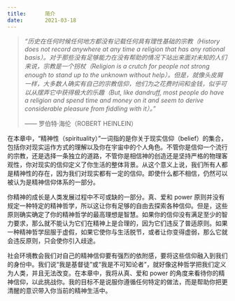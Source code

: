 ```yaml
---
title:      简介
date:       2021-03-18
---
```


> *“历史在任何时候任何地方都没有记载任何具有理性基础的宗教（History does not record anywhere at any time a religion that has any rational basis）。对于那些没有足够能力在没有帮助的情况下站出来面对未知的人们来说，宗教是一个拐杖（Religion is a crutch for people not strong enough to stand up to the unknown without help）。但是，就像头皮屑一样，大多数人确实有自己的宗教信仰，他们为之花费时间和金钱，似乎可以从摆弄它中获得极大的乐趣（But, like dandruff, most people do have a religion and spend time and money on it and seem to derive considerable pleasure from fiddling with it）。”*
>
> —— 罗伯特·海伦（ROBERT HEINLEIN）

在本章中，“精神性（spirituality）”一词指的是你关于现实信仰（belief）的集合，包括你对现实运作方式的理解以及你在宇宙中的个人角色。不管你是信仰一个流行的宗教，还是选择一条独立的道路，不管你是相信神的创造还是坚持严格的物理客观性，你对现实的信仰定义了你生活的整体背景。从这个意义上说，我们所有人都是精神性的存在，因为我们对现实都有一定的信仰。即使什么都不相信，仍然可以被认为是精神信仰体系的一部分。

你精神的成长是人类发展过程中不可或缺的一部分。真、爱和 power 原则并没有规定一种特定的精神哲学，所以这让你有足够的自由去探索各种信仰。但是，这些原则确实确定了你的精神哲学的最高理想是智慧。如果你的信仰没有满足至少的智力要求，那么就不能认为它们在精神上是合理的，因为它们违反了普适原则。如果一种精神哲学屈服于虚假，如果它使你与生活脱节，或者让你变得虚弱，那么它就会违反原则，只会使你引入歧途。

社会环境教会我们对自己的精神信仰要有强烈的依附感，要将这些信仰融入到我们的身份中。我们说“我是基督徒”或“我是不可知论者”，就好像这种哲学把我们定义为人类，并且无法改变。在本章中，我将从真、爱和 power 的角度来看待你的精神信仰，以此挑战你。我的目标不是说服你遵循任何特定的做法，而是帮助你把更清醒的意识带入你当前的精神生活中。

